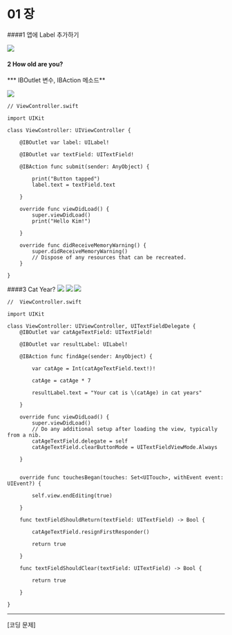 # 01 장

####1 앱에 Label 추가하기

![](1_1.png)

 
#### 2 How old are you? 


*** IBOutlet 변수, IBAction 메소드**



![](2_1.png)

    // ViewController.swift
    
    import UIKit
    
    class ViewController: UIViewController {
        
        @IBOutlet var label: UILabel!
        
        @IBOutlet var textField: UITextField!
    
        @IBAction func submit(sender: AnyObject) {
            
            print("Button tapped")
            label.text = textField.text
            
        }
        
        override func viewDidLoad() {
            super.viewDidLoad()
            print("Hello Kim!")
            
        }
    
        override func didReceiveMemoryWarning() {
            super.didReceiveMemoryWarning()
            // Dispose of any resources that can be recreated.
        }
    
    }


####3 Cat Year?
![](cat_year_1_1.png)
![](cat_year_2_1.png)
![](cat_year_3_1.png)

    //  ViewController.swift
    
    import UIKit
    
    class ViewController: UIViewController, UITextFieldDelegate {
        @IBOutlet var catAgeTextField: UITextField!
        
        @IBOutlet var resultLabel: UILabel!
        
        @IBAction func findAge(sender: AnyObject) { 
            
            var catAge = Int(catAgeTextField.text!)!
        
            catAge = catAge * 7
            
            resultLabel.text = "Your cat is \(catAge) in cat years"
            
        }
        
        override func viewDidLoad() {
            super.viewDidLoad()
            // Do any additional setup after loading the view, typically from a nib.
            catAgeTextField.delegate = self
            catAgeTextField.clearButtonMode = UITextFieldViewMode.Always
            
        }
    
        
        override func touchesBegan(touches: Set<UITouch>, withEvent event: UIEvent?) {
            
            self.view.endEditing(true)
            
        }
        
        func textFieldShouldReturn(textField: UITextField) -> Bool {
            
            catAgeTextField.resignFirstResponder()
            
            return true
            
        }
        
        func textFieldShouldClear(textField: UITextField) -> Bool {
            
            return true
            
        }
    
    }



---

[코딩 문제]




